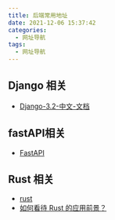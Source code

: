 ```yaml
---
title: 后端常用地址
date: 2021-12-06 15:37:42
categories:
  - 网址导航
tags:
  - 网址导航
---
```


## Django 相关

* [Django-3.2-中文-文档](https://docs.djangoproject.com/zh-hans/3.2/)

## fastAPI相关

* [FastAPI](https://fastapi.tiangolo.com/zh/#api)

## Rust 相关

* [rust](https://www.rust-lang.org/zh-CN/)
* [如何看待 Rust 的应用前景？](https://www.zhihu.com/question/30407715)
